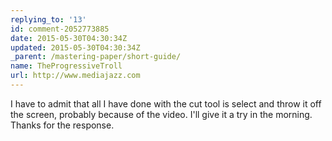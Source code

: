 ```yaml
---
replying_to: '13'
id: comment-2052773885
date: 2015-05-30T04:30:34Z
updated: 2015-05-30T04:30:34Z
_parent: /mastering-paper/short-guide/
name: TheProgressiveTroll
url: http://www.mediajazz.com
---
```


I have to admit that all I have done with the cut tool is select and
throw it off the screen, probably because of the video. I'll give it a try in the
morning. Thanks for the response.
